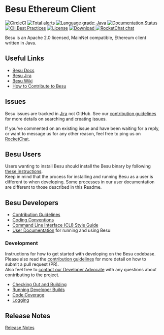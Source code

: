 # Besu Ethereum Client
 [![CircleCI](https://circleci.com/gh/hyperledger/besu/tree/master.svg?style=svg)](https://circleci.com/gh/hyperledger/besu/tree/master)
 [![Total alerts](https://img.shields.io/lgtm/alerts/g/hyperledger/besu.svg?logo=lgtm&logoWidth=18)](https://lgtm.com/projects/g/hyperledger/besu/alerts/)
 [![Language grade: Java](https://img.shields.io/lgtm/grade/java/g/hyperledger/besu.svg?logo=lgtm&logoWidth=18)](https://lgtm.com/projects/g/hyperledger/besu/context:java)
 [![Documentation Status](https://readthedocs.org/projects/hyperledger-besu/badge/?version=latest)](https://besu.hyperledger.org/en/latest/?badge=latest)
 [![CII Best Practices](https://bestpractices.coreinfrastructure.org/projects/3174/badge)](https://bestpractices.coreinfrastructure.org/projects/3174)
 [![License](https://img.shields.io/badge/License-Apache%202.0-blue.svg)](https://github.com/PegasysEng/besu/blob/master/LICENSE)
 [ ![Download](https://api.bintray.com/packages/hyperledger-org/besu-repo/besu/images/download.svg) ](https://bintray.com/hyperledger-org/besu-repo/besu/_latestVersion)
 [![RocketChat chat](https://open.rocket.chat/images/join-chat.svg)](https://chat.hyperledger.org/channel/besu)


Besu is an Apache 2.0 licensed, MainNet compatible, Ethereum client written in Java.

## Useful Links

* [Besu Docs](http://besu.hyperledger.org/)
* [Besu Jira](https://jira.hyperledger.org/projects/BESU/issues)
* [Besu Wiki](https://wiki.hyperledger.org/display/BESU/Hyperledger+Besu)
* [How to Contribute to Besu](CONTRIBUTING.md)


## Issues 

Besu issues are tracked in [Jira](https://jira.hyperledger.org/projects/BESU/issues) not GitHub. 
See our [contribution guidelines](CONTRIBUTING.md) for more details on searching and creating issues.

If you've commented on an existing issue and have been waiting for a reply, or want to message us for any other reason, feel free to ping us on [RocketChat](https://chat.hyperledger.org/).


## Besu Users

Users wanting to install Besu should install the Besu binary by following [these instructions](https://besu.hyperledger.org/en/stable/HowTo/Get-Started/Install-Binaries/).    
Keep in mind that the process for installing and running Besu as a user is different to when developing. Some processes in our user documentation are different to those described in this Readme.


## Besu Developers

* [Contribution Guidelines](CONTRIBUTING.md)
* [Coding Conventions](https://wiki.hyperledger.org/display/BESU/Coding+Conventions)
* [Command Line Interface (CLI) Style Guide](https://wiki.hyperledger.org/display/BESU/Besu+CLI+Style+Guide)
* [User Documentation] for running and using Besu


### Development

Instructions for how to get started with developing on the Besu codebase. Please also read the
[contribution guidelines](CONTRIBUTING.md) for more detail on how to submit a pull request (PR).   
Also feel free to [contact our Developer Advocate](https://chat.hyperledger.org/direct/faraggi) with any questions about contributing to the project.

* [Checking Out and Building](docs/development/building.md)
* [Running Developer Builds](docs/development/running-developer-builds.md)
* [Code Coverage](docs/development/code-coverage.md)
* [Logging](docs/development/logging.md)

[User Documentation]: https://besu.hyperledger.org/
[RocketChat]: https://chat.hyperledger.org/channel/besu

## Release Notes

[Release Notes](CHANGELOG.md)
